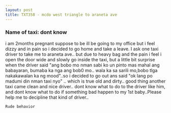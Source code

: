 ```yaml
---
layout: post
title: TXT358 - mcdo west triangle to araneta ave
---
```


### Name of taxi: dont know

i am 2months pregnant suppose to be ill be going to my office but i feel dizzy and in pain so i decided to go home and take a leave. I ask one taxi driver to take me to araneta ave.. but due to heavy bag and the pain i feel i open the door wide and slowly go inside the taxi, but a little bit surprise when the driver said "ang bobo mo nman sabi ko un pinto mas mahal ang babayaran, bumaba ka nga ang bob0 mo.. wala ka sa sarili mo,bobo tlga nakakawalan ka ng mood"..so i decided to go out ans said "ok lang po madumi din nman taxi nyo" .. which is true old and dirty.. good thing another taxi came clean and nice driver.. dont know what to do to the  driver like him, and dont know what to do if something bad happen to my 1st baby..Please help me  to decipline that kind of driver..   

```Rude behavior```
